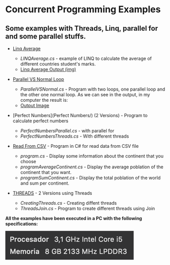 # Concurrent Programming Examples
## Some examples with Threads, Linq, parallel for and some parallel stuffs.

* [Linq Average](LinqAverage/)
	*  *LINQAverage.cs* - example of LINQ to calculate the average of different countries student's marks.
	*  [Linq Average Output (img)](LinqAverage/imgs/output.png)

* [Parallel VS Normal Loop](ParallelVSNormalLoop/)
	*  *ParallelVSNormal.cs* - Program with two loops, one parallel loop and the other one normal loop. As we can see in the output, in my computer the result is:
	*  [Output Image](ParallelVSNormalLoop/output.png)

* [Perfect Numbers](Perfect Numbers/) (2 Versions) - Program to calculate perfect numbers
	*  *PerfectNumbersParallel.cs* - with parallel for
	*  *PerfectNumbersThreads.cs* - With different threads

* [Read From CSV](ReadFromCSV/) - Program in C# for read data from CSV file
	*  *program.cs* - Display some information about the continent that you choose
	*  *programAverageContinent.cs* - Display the average poblation of the continent that you want.
	*  *programSumContinent.cs* - Display the total poblation of the world and sum per continent.

* [THREADS](Threads/) - 2 Versions using Threads
	*  *CreatingThreads.cs* - Creating diffent threads
	*  *ThreadsJoin.cs* - Program to create different threads using Join


**All the examples have been executed in a PC with the following specifications:**

![Specifications](specifications.png)






